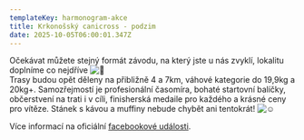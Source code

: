 ```yaml
---
templateKey: harmonogram-akce
title: Krkonošský canicross - podzim
date: 2025-10-05T06:00:01.347Z
---
```

Očekávat můžete stejný formát závodu, na který jste u nás zvyklí, lokalitu doplníme co nejdříve ![🙂](https://static.xx.fbcdn.net/images/emoji.php/v9/t4c/1/16/1f642.png)\
Trasy budou opět děleny na přibližně 4 a 7km, váhové kategorie do 19,9kg a 20kg+. Samozřejmostí je profesionální časomíra, bohaté startovní balíčky, občerstvení na trati i v cíli, finisherská medaile pro každého a krásné ceny pro vítěze. Stánek s kávou a muffiny nebude chybět ani tentokrát! ![☺️](https://static.xx.fbcdn.net/images/emoji.php/v9/tfb/1/16/263a.png)

V﻿íce informací na oficiální [facebookové události](https://fb.me/e/2trTXziFi).